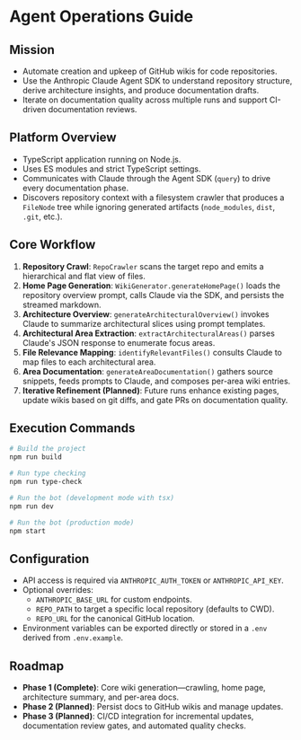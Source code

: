 # Agent Operations Guide

## Mission
- Automate creation and upkeep of GitHub wikis for code repositories.
- Use the Anthropic Claude Agent SDK to understand repository structure, derive architecture insights, and produce documentation drafts.
- Iterate on documentation quality across multiple runs and support CI-driven documentation reviews.

## Platform Overview
- TypeScript application running on Node.js.
- Uses ES modules and strict TypeScript settings.
- Communicates with Claude through the Agent SDK (`query`) to drive every documentation phase.
- Discovers repository context with a filesystem crawler that produces a `FileNode` tree while ignoring generated artifacts (`node_modules`, `dist`, `.git`, etc.).

## Core Workflow
1. **Repository Crawl**: `RepoCrawler` scans the target repo and emits a hierarchical and flat view of files.
2. **Home Page Generation**: `WikiGenerator.generateHomePage()` loads the repository overview prompt, calls Claude via the SDK, and persists the streamed markdown.
3. **Architecture Overview**: `generateArchitecturalOverview()` invokes Claude to summarize architectural slices using prompt templates.
4. **Architectural Area Extraction**: `extractArchitecturalAreas()` parses Claude's JSON response to enumerate focus areas.
5. **File Relevance Mapping**: `identifyRelevantFiles()` consults Claude to map files to each architectural area.
6. **Area Documentation**: `generateAreaDocumentation()` gathers source snippets, feeds prompts to Claude, and composes per-area wiki entries.
7. **Iterative Refinement (Planned)**: Future runs enhance existing pages, update wikis based on git diffs, and gate PRs on documentation quality.

## Execution Commands
```bash
# Build the project
npm run build

# Run type checking
npm run type-check

# Run the bot (development mode with tsx)
npm run dev

# Run the bot (production mode)
npm start
```

## Configuration
- API access is required via `ANTHROPIC_AUTH_TOKEN` or `ANTHROPIC_API_KEY`.
- Optional overrides:
  - `ANTHROPIC_BASE_URL` for custom endpoints.
  - `REPO_PATH` to target a specific local repository (defaults to CWD).
  - `REPO_URL` for the canonical GitHub location.
- Environment variables can be exported directly or stored in a `.env` derived from `.env.example`.

## Roadmap
- **Phase 1 (Complete)**: Core wiki generation—crawling, home page, architecture summary, and per-area docs.
- **Phase 2 (Planned)**: Persist docs to GitHub wikis and manage updates.
- **Phase 3 (Planned)**: CI/CD integration for incremental updates, documentation review gates, and automated quality checks.
